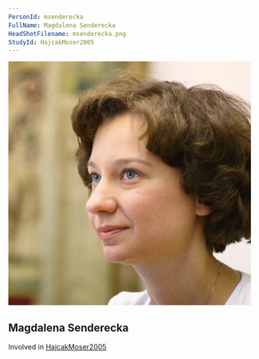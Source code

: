 ```yaml
---
PersonId: msenderecka
FullName: Magdalena Senderecka
HeadShotFilename: msenderecka.png
StudyId: HajcakMoser2005
---
```


![headshot of researcher](/assets/images/headshots/msenderecka.png "Magdalena Senderecka")

## Magdalena Senderecka

Involved in [HajcakMoser2005](/replications/HajcakMoser2005)